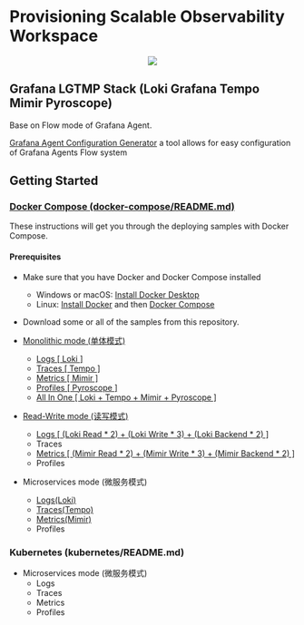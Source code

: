 # Provisioning Scalable Observability Workspace

<p align="center">

<a href="https://github.com/qclaogui/codelab-monitoring/actions/workflows/ci.yml">
  <img src="https://github.com/qclaogui/codelab-monitoring/actions/workflows/ci.yml/badge.svg">
</a>

</p>

## Grafana LGTMP Stack (Loki Grafana Tempo Mimir Pyroscope)

Base on Flow mode of Grafana Agent.

[Grafana Agent Configuration Generator](https://github.com/grafana/agent-configurator) a tool allows for easy configuration of Grafana Agents Flow system

## Getting Started

### [Docker Compose (docker-compose/README.md)](./docker-compose)

These instructions will get you through the deploying samples with Docker Compose.

#### Prerequisites

- Make sure that you have Docker and Docker Compose installed
  - Windows or macOS: [Install Docker Desktop](https://www.docker.com/get-started)
  - Linux: [Install Docker](https://www.docker.com/get-started) and then [Docker Compose](https://github.com/docker/compose)
- Download some or all of the samples from this repository.

- [Monolithic mode (单体模式)](./docker-compose/monolithic-mode)
  - [Logs [ Loki ]](./docker-compose/monolithic-mode/logs)
  - [Traces [ Tempo ]](./docker-compose/monolithic-mode/traces)
  - [Metrics [ Mimir ]](./docker-compose/monolithic-mode/metrics)
  - [Profiles [ Pyroscope ]](./docker-compose/monolithic-mode/profiles)
  - [All In One [ Loki + Tempo + Mimir + Pyroscope ]](./docker-compose/monolithic-mode/all-in-one)

- [Read-Write mode (读写模式)](./docker-compose/read-write-mode/README.md)
  - [Logs [ (Loki Read * 2) + (Loki Write * 3) + (Loki Backend * 2) ]](./docker-compose/read-write-mode/logs)
  - Traces
  - [Metrics [ (Mimir Read * 2) + (Mimir Write * 3) + (Mimir Backend * 2) ]](./docker-compose/read-write-mode/metrics)
  - Profiles

- Microservices mode (微服务模式)
  - [Logs(Loki)](./docker-compose/microservices-mode/logs)
  - [Traces(Tempo)](./docker-compose/microservices-mode/traces)
  - [Metrics(Mimir)](./docker-compose/microservices-mode/metrics)
  - Profiles

### Kubernetes (kubernetes/README.md)

- Microservices mode (微服务模式)
  - Logs
  - Traces
  - Metrics
  - Profiles